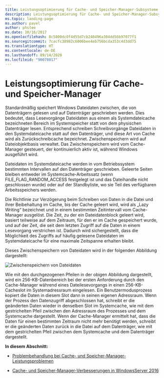 ```yaml
---
title: Leistungsoptimierung für Cache- und Speicher-Manager-Subsysteme
description: Leistungsoptimierung für Cache- und Speicher-Manager-Subsysteme
ms.topic: landing-page
ms.author: pavel
author: phstee
ms.date: 10/16/2017
ms.openlocfilehash: 8c5800dc0f4d55d7cb240496a304dd56b97077f1
ms.sourcegitcommit: 7cacfc38982c6006bee4eb756bcda353c4d3dd75
ms.translationtype: HT
ms.contentlocale: de-DE
ms.lasthandoff: 09/14/2020
ms.locfileid: "90078017"
---
```

# <a name="performance-tuning-cache-and-memory-manager"></a>Leistungsoptimierung für Cache- und Speicher-Manager

Standardmäßig speichert Windows Dateidaten zwischen, die von Datenträgern gelesen und auf Datenträger geschrieben werden. Dies bedeutet, dass Lesevorgänge Dateidaten aus einem als Systemdateicache bezeichneten Bereich im Systemspeicher statt von dem physischen Datenträger lesen. Entsprechend schreiben Schreibvorgänge Dateidaten in den Systemdateicache statt auf den Datenträger, und diese Art von Cache wird als Zurückschreibcache bezeichnet. Zwischenspeichern wird auf Dateiobjektbasis verwaltet. Das Zwischenspeichern wird vom Cache-Manager gesteuert, der kontinuierlich aktiv ist, während Windows ausgeführt wird.

Dateidaten im Systemdateicache werden in vom Betriebssystem bestimmten Intervallen auf den Datenträger geschrieben. Geleerte Seiten bleiben entweder im Systemcache-Arbeitssatz (wenn FILE\_FLAG\_RANDOM\_ACCESS festgelegt ist und das Dateihandle nicht geschlossen wurde) oder auf der Standbyliste, wo sie Teil des verfügbaren Arbeitsspeichers werden.

Die Richtlinie zur Verzögerung beim Schreiben von Daten in die Datei und ihrer Beibehaltung im Cache, bis der Cache geleert wird, wird als „Lazy Writing“ bezeichnet und in einem bestimmten Zeitintervall vom Cache-Manager ausgelöst. Die Zeit, zu der ein Dateidatenblock geleert wird, basiert teilweise auf dem Zeitraum, für den er im Cache gespeichert wurde, und auf der Zeit, die seit dem letzten Zugriff auf die Daten in einem Lesevorgang verstrichen ist. Dadurch wird sichergestellt, dass die Möglichkeit des Zugriffs auf häufig gelesene Dateidaten im Systemdateicache für eine maximale Zeitspanne erhalten bleibt.

Dieses Zwischenspeichern von Dateidaten wird in der folgenden Abbildung dargestellt:

![Zwischenspeichern von Dateidaten](../../media/perftune-guide-file-data-caching.png)

Wie mit den durchgezogenen Pfeilen in der obigen Abbildung dargestellt, wird ein 256-KB-Datenbereich bei der ersten Anforderung durch den Cache-Manager während eines Dateilesevorgangs in einen 256-KB-Cacheslot im Systemadressraum eingelesen. Ein Benutzermodusprozess kopiert die Daten in diesem Slot dann in seinen eigenen Adressraum. Wenn der Prozess den Datenzugriff abgeschlossen hat, schreibt er die geänderten Daten wieder in denselben Slot im Systemcache, wie mit dem gestrichelten Pfeil zwischen den Adressraum des Prozesses und dem Systemcache dargestellt. Wenn der Cache-Manager ermittelt hat, dass die Daten für einen bestimmten Zeitraum nicht mehr benötigt werden, schreibt er die geänderten Daten zurück in die Datei auf dem Datenträger, wie mit dem gestrichelten Pfeil zwischen dem Systemcache und dem Datenträger dargestellt.

**In diesem Abschnitt:**

-   [Problembehandlung bei Cache- und Speicher-Manager-Leistungsproblemen](troubleshoot.md)

-   [Cache- und Speicher-Manager-Verbesserungen in WindowsServer 2016](./improvements-in-windows-server.md)